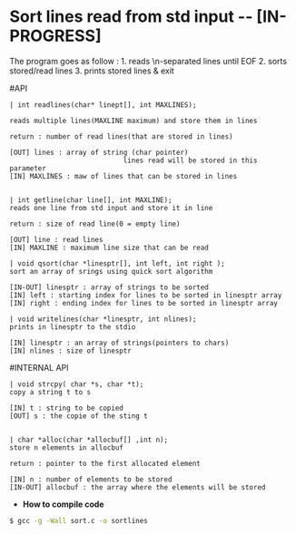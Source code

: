 # Sort lines read from std input -- \[IN-PROGRESS\]

The program goes as follow :
		1. reads \n-separated lines until EOF
		2. sorts stored/read lines
		3. prints stored lines & exit




#API 

	| int readlines(char* linept[], int MAXLINES);

	reads multiple lines(MAXLINE maximum) and store them in lines
	
	return : number of read lines(that are stored in lines)

	[OUT] lines : array of string (char pointer) 
								lines read will be stored in this parameter
	[IN] MAXLINES : maw of lines that can be stored in lines 


	| int getline(char line[], int MAXLINE);
	reads one line from std input and store it in line
	
	return : size of read line(0 = empty line)

	[OUT] line : read lines
	[IN] MAXLINE : maximum line size that can be read
	
	| void qsort(char *linesptr[], int left, int right );
	sort an array of srings using quick sort algorithm
	
	[IN-OUT] linesptr : array of strings to be sorted 
	[IN] left : starting index for lines to be sorted in linesptr array
	[IN] right : ending index for lines to be sorted in linesptr array

	| void writelines(char *linesptr, int nlines);
	prints in linesptr to the stdio

	[IN] linesptr : an array of strings(pointers to chars)
	[IN] nlines : size of linesptr


#INTERNAL API 
	
	| void strcpy( char *s, char *t);
	copy a string t to s

	[IN] t : string to be copied
	[OUT] s : the copie of the sting t

	
	| char *alloc(char *allocbuf[] ,int n);
	store n elements in allocbuf

	return : pointer to the first allocated element 

	[IN] n : number of elements to be stored
	[IN-OUT] allocbuf : the array where the elements will be stored


	











+ **How to compile code**
```bash
$ gcc -g -Wall sort.c -o sortlines
```
